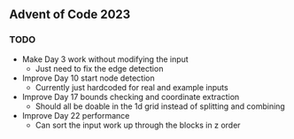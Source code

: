## Advent of Code 2023

### TODO
* Make Day 3 work without modifying the input
   * Just need to fix the edge detection
* Improve Day 10 start node detection
   * Currently just hardcoded for real and example inputs
* Improve Day 17 bounds checking and coordinate extraction
   * Should all be doable in the 1d grid instead of splitting and combining
* Improve Day 22 performance
   * Can sort the input work up through the blocks in z order
